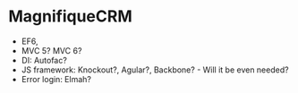 # MagnifiqueCRM
<ul>
  <li>
    EF6, 
  </li>
  <li>
    MVC  5? MVC 6?
  </li>
  <li>
    DI: Autofac? 
  </li>
  <li>
    JS framework: Knockout?, Agular?, Backbone? - Will it be even needed?
  </li>
  <li>
    Error login: Elmah?
  </li>

